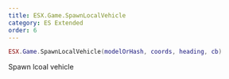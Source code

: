 ```yaml
---
title: ESX.Game.SpawnLocalVehicle
category: ES Extended
order: 6
---
```


```lua
ESX.Game.SpawnLocalVehicle(modelOrHash, coords, heading, cb)
```

Spawn lcoal vehicle

